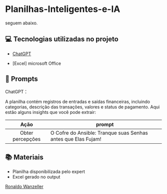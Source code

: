 # Planilhas-Inteligentes-e-IA

seguem abaixo.

## 💻 Tecnologias utilizadas no projeto

- [ChatGPT](https://chat.openai.com/) 

- [Excel] microsoft Office

## 🧠 Prompts


ChatGPT：

A planilha contém registros de entradas e saídas financeiras, incluindo categorias, descrição das transações, valores e status de pagamento. Aqui estão alguns insights que você pode extrair:

|  Ação  | prompt                                                                                 |
| :----: | -------------------------------------------------------------------------------------- |
| Obter percepções | O Cofre do Ansible: Tranque suas Senhas antes que Elas Fujam! |



## 📚 Materiais

- Planilha disponibilizada pelo expert
- Excel gerado no output

[Ronaldo Wanzeller](https://github.com/WanzellerRP)
